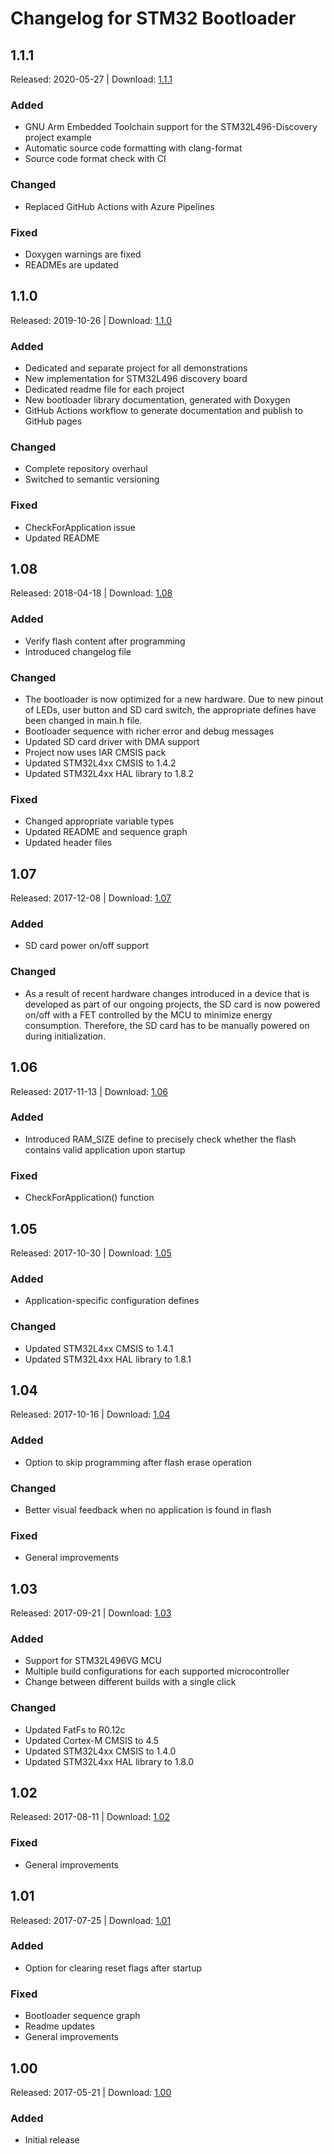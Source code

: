 # Changelog for STM32 Bootloader


## 1.1.1
Released: 2020-05-27 | Download: [1.1.1](https://github.com/akospasztor/stm32-bootloader/releases/tag/v1.1.1)
### Added
- GNU Arm Embedded Toolchain support for the STM32L496-Discovery project example
- Automatic source code formatting with clang-format
- Source code format check with CI
### Changed
- Replaced GitHub Actions with Azure Pipelines
### Fixed
- Doxygen warnings are fixed
- READMEs are updated


## 1.1.0
Released: 2019-10-26 | Download: [1.1.0](https://github.com/akospasztor/stm32-bootloader/releases/tag/v1.1.0)
### Added
- Dedicated and separate project for all demonstrations
- New implementation for STM32L496 discovery board
- Dedicated readme file for each project
- New bootloader library documentation, generated with Doxygen
- GitHub Actions workflow to generate documentation and publish to GitHub pages
### Changed
- Complete repository overhaul
- Switched to semantic versioning
### Fixed
- CheckForApplication issue
- Updated README


## 1.08
Released: 2018-04-18 | Download: [1.08](https://github.com/akospasztor/stm32-bootloader/releases/tag/v1.08)
### Added
- Verify flash content after programming
- Introduced changelog file
### Changed
- The bootloader is now optimized for a new hardware. Due to new pinout of LEDs, user button and SD card switch, the appropriate defines have been changed in main.h file.
- Bootloader sequence with richer error and debug messages
- Updated SD card driver with DMA support
- Project now uses IAR CMSIS pack
- Updated STM32L4xx CMSIS to 1.4.2
- Updated STM32L4xx HAL library to 1.8.2
### Fixed
- Changed appropriate variable types
- Updated README and sequence graph
- Updated header files


## 1.07
Released: 2017-12-08 | Download: [1.07](https://github.com/akospasztor/stm32-bootloader/releases/tag/v1.07)
### Added
- SD card power on/off support
### Changed
- As a result of recent hardware changes introduced in a device that is developed as part of our ongoing projects, the SD card is now powered on/off with a FET controlled by the MCU to minimize energy consumption. Therefore, the SD card has to be manually powered on during initialization.


## 1.06
Released: 2017-11-13 | Download: [1.06](https://github.com/akospasztor/stm32-bootloader/releases/tag/v1.06)
### Added
- Introduced RAM_SIZE define to precisely check whether the flash contains valid application upon startup
### Fixed
- CheckForApplication() function


## 1.05
Released: 2017-10-30 | Download: [1.05](https://github.com/akospasztor/stm32-bootloader/releases/tag/v1.05)
### Added
- Application-specific configuration defines
### Changed
- Updated STM32L4xx CMSIS to 1.4.1
- Updated STM32L4xx HAL library to 1.8.1


## 1.04
Released: 2017-10-16 | Download: [1.04](https://github.com/akospasztor/stm32-bootloader/releases/tag/v1.04)
### Added
- Option to skip programming after flash erase operation
### Changed
- Better visual feedback when no application is found in flash
### Fixed
- General improvements


## 1.03
Released: 2017-09-21 | Download: [1.03](https://github.com/akospasztor/stm32-bootloader/releases/tag/v1.03)
### Added
- Support for STM32L496VG MCU
- Multiple build configurations for each supported microcontroller
- Change between different builds with a single click
### Changed
- Updated FatFs to R0.12c
- Updated Cortex-M CMSIS to 4.5
- Updated STM32L4xx CMSIS to 1.4.0
- Updated STM32L4xx HAL library to 1.8.0


## 1.02
Released: 2017-08-11 | Download: [1.02](https://github.com/akospasztor/stm32-bootloader/releases/tag/v1.02)
### Fixed
- General improvements


## 1.01
Released: 2017-07-25 | Download: [1.01](https://github.com/akospasztor/stm32-bootloader/releases/tag/v1.01)
### Added
- Option for clearing reset flags after startup
### Fixed
- Bootloader sequence graph
- Readme updates
- General improvements


## 1.00
Released: 2017-05-21 | Download: [1.00](https://github.com/akospasztor/stm32-bootloader/releases/tag/v1.00)
### Added
- Initial release
